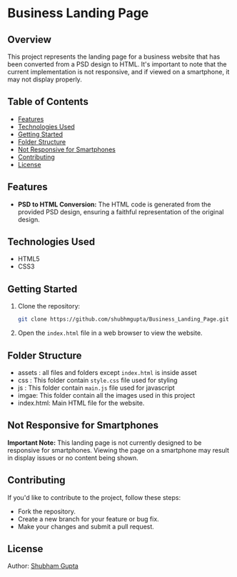 # Business Landing Page

## Overview

This project represents the landing page for a business website that has been converted from a PSD design to HTML. It's important to note that the current implementation is not responsive, and if viewed on a smartphone, it may not display properly.

## Table of Contents

- [Features](#features)
- [Technologies Used](#technologies-used)
- [Getting Started](#getting-started)
- [Folder Structure](#folder-structure)
- [Not Responsive for Smartphones](#not-responsive-for-smartphones)
- [Contributing](#contributing)
- [License](#license)

## Features

- **PSD to HTML Conversion:** The HTML code is generated from the provided PSD design, ensuring a faithful representation of the original design.

## Technologies Used

- HTML5
- CSS3

## Getting Started

1. Clone the repository:

   ```bash
   git clone https://github.com/shubhmgupta/Business_Landing_Page.git

2. Open the `index.html` file in a web browser to view the website.

## Folder Structure
- assets : all files and folders except `index.html` is inside asset
- css : This folder contain `style.css` file used for styling
- js : This folder contain `main.js` file used for javascript
- imgae: This folder contain all the images used in this project
- index.html: Main HTML file for the website.

## Not Responsive for Smartphones
<strong>Important Note:</strong> This landing page is not currently designed to be responsive for smartphones. Viewing the page on a smartphone may result in display issues or no content being shown.

## Contributing
If you'd like to contribute to the project, follow these steps:
-  Fork the repository.
-  Create a new branch for your feature or bug fix.
-  Make your changes and submit a pull request.

## License 
Author: [Shubham Gupta](https://github.com/shubhmgupta/)